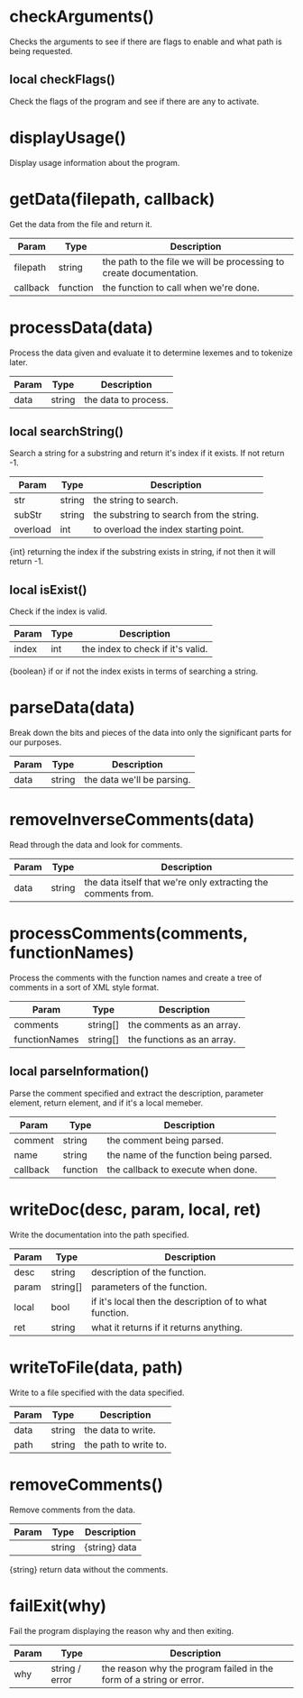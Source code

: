 # checkArguments()

Checks the arguments to see if there are flags to enable and what path is being requested.
## local checkFlags()
Check the flags of the program and see if there are any to activate.
# displayUsage()

Display usage information about the program.
# getData(filepath, callback)

Get the data from the file and return it.

| Param | Type | Description |
| --- | --- | ---
| filepath | string | the path to the file we will be processing to create documentation.|
| callback | function | the function to call when we're done.|
# processData(data)

Process the data given and evaluate it to determine lexemes and to tokenize later.

| Param | Type | Description |
| --- | --- | ---
| data | string | the data to process.|
## local searchString()
Search a string for a substring and return it's index if it exists. If not return -1.

| Param | Type | Description |
| --- | --- | ---
| str | string | the string to search.|
| subStr | string | the substring to search from the string.|
| overload | int | to overload the index starting point.|
{int} returning the index if the substring exists in string, if not then it will return -1.
## local isExist()
Check if the index is valid.

| Param | Type | Description |
| --- | --- | ---
| index | int | the index to check if it's valid.|
{boolean} if or if not the index exists in terms of searching a string.
# parseData(data)

Break down the bits and pieces of the data into only the significant parts for our purposes.

| Param | Type | Description |
| --- | --- | ---
| data | string | the data we'll be parsing.|
# removeInverseComments(data)

Read through the data and look for comments.

| Param | Type | Description |
| --- | --- | ---
| data | string | the data itself that we're only extracting the comments from.|
# processComments(comments, functionNames)

Process the comments with the function names and create a tree of comments in a sort of XML style format.

| Param | Type | Description |
| --- | --- | ---
| comments | string[] | the comments as an array.|
| functionNames | string[] |  the functions as an array.|
## local parseInformation()
Parse the comment specified and extract the description, parameter element, return element, and if it's a local memeber.

| Param | Type | Description |
| --- | --- | ---
| comment | string | the comment being parsed.|
| name | string | the name of the function being parsed.|
| callback | function | the callback to execute when done.|
# writeDoc(desc, param, local, ret)

Write the documentation into the path specified.

| Param | Type | Description |
| --- | --- | ---
| desc | string | description of the function.|
| param | string[] | parameters of the function.|
| local | bool | if it's local then the description of to what function.|
| ret | string | what it returns if it returns anything.|
# writeToFile(data, path)

Write to a file specified with the data specified.

| Param | Type | Description |
| --- | --- | ---
| data | string | the data to write.|
| path | string | the path to write to.|
# removeComments()

Remove comments from the data.

| Param | Type | Description |
| --- | --- | ---
|  | string | {string} data|
{string} return data without the comments.
# failExit(why)

Fail the program displaying the reason why and then exiting.

| Param | Type | Description |
| --- | --- | ---
| why | string / error | the reason why the program failed in the form of a string or error.|
